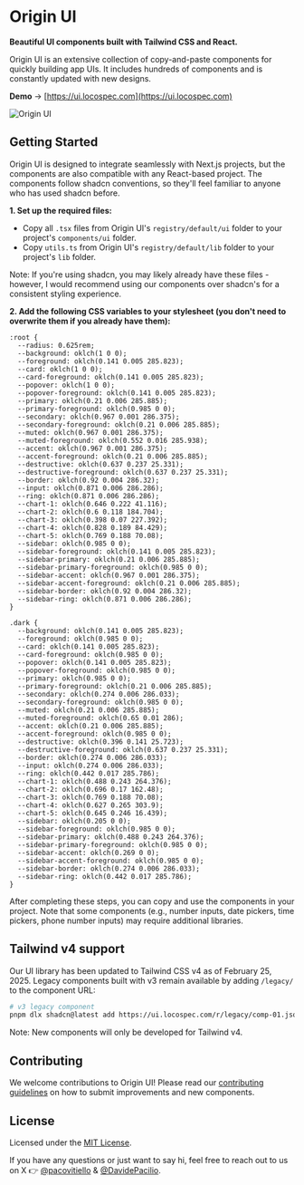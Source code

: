 # Origin UI

**Beautiful UI components built with Tailwind CSS and React.**

Origin UI is an extensive collection of copy-and-paste components for quickly building app UIs. It includes hundreds of components and is constantly updated with new designs.

**Demo** → [https://ui.locospec.com](https://ui.locospec.com)

![Origin UI](https://github.com/user-attachments/assets/a6428743-1628-4498-8b45-7000e30bdc24)

## Getting Started

Origin UI is designed to integrate seamlessly with Next.js projects, but the components are also compatible with any React-based project. The components follow shadcn conventions, so they'll feel familiar to anyone who has used shadcn before.

**1. Set up the required files:**

- Copy all `.tsx` files from Origin UI's `registry/default/ui` folder to your project's `components/ui` folder.
- Copy `utils.ts` from Origin UI's `registry/default/lib` folder to your project's `lib` folder.

Note: If you're using shadcn, you may likely already have these files - however, I would recommend using our components over shadcn's for a consistent styling experience.

**2. Add the following CSS variables to your stylesheet (you don't need to overwrite them if you already have them):**

```
:root {
  --radius: 0.625rem;
  --background: oklch(1 0 0);
  --foreground: oklch(0.141 0.005 285.823);
  --card: oklch(1 0 0);
  --card-foreground: oklch(0.141 0.005 285.823);
  --popover: oklch(1 0 0);
  --popover-foreground: oklch(0.141 0.005 285.823);
  --primary: oklch(0.21 0.006 285.885);
  --primary-foreground: oklch(0.985 0 0);
  --secondary: oklch(0.967 0.001 286.375);
  --secondary-foreground: oklch(0.21 0.006 285.885);
  --muted: oklch(0.967 0.001 286.375);
  --muted-foreground: oklch(0.552 0.016 285.938);
  --accent: oklch(0.967 0.001 286.375);
  --accent-foreground: oklch(0.21 0.006 285.885);
  --destructive: oklch(0.637 0.237 25.331);
  --destructive-foreground: oklch(0.637 0.237 25.331);
  --border: oklch(0.92 0.004 286.32);
  --input: oklch(0.871 0.006 286.286);
  --ring: oklch(0.871 0.006 286.286);
  --chart-1: oklch(0.646 0.222 41.116);
  --chart-2: oklch(0.6 0.118 184.704);
  --chart-3: oklch(0.398 0.07 227.392);
  --chart-4: oklch(0.828 0.189 84.429);
  --chart-5: oklch(0.769 0.188 70.08);
  --sidebar: oklch(0.985 0 0);
  --sidebar-foreground: oklch(0.141 0.005 285.823);
  --sidebar-primary: oklch(0.21 0.006 285.885);
  --sidebar-primary-foreground: oklch(0.985 0 0);
  --sidebar-accent: oklch(0.967 0.001 286.375);
  --sidebar-accent-foreground: oklch(0.21 0.006 285.885);
  --sidebar-border: oklch(0.92 0.004 286.32);
  --sidebar-ring: oklch(0.871 0.006 286.286);
}

.dark {
  --background: oklch(0.141 0.005 285.823);
  --foreground: oklch(0.985 0 0);
  --card: oklch(0.141 0.005 285.823);
  --card-foreground: oklch(0.985 0 0);
  --popover: oklch(0.141 0.005 285.823);
  --popover-foreground: oklch(0.985 0 0);
  --primary: oklch(0.985 0 0);
  --primary-foreground: oklch(0.21 0.006 285.885);
  --secondary: oklch(0.274 0.006 286.033);
  --secondary-foreground: oklch(0.985 0 0);
  --muted: oklch(0.21 0.006 285.885);
  --muted-foreground: oklch(0.65 0.01 286);
  --accent: oklch(0.21 0.006 285.885);
  --accent-foreground: oklch(0.985 0 0);
  --destructive: oklch(0.396 0.141 25.723);
  --destructive-foreground: oklch(0.637 0.237 25.331);
  --border: oklch(0.274 0.006 286.033);
  --input: oklch(0.274 0.006 286.033);
  --ring: oklch(0.442 0.017 285.786);
  --chart-1: oklch(0.488 0.243 264.376);
  --chart-2: oklch(0.696 0.17 162.48);
  --chart-3: oklch(0.769 0.188 70.08);
  --chart-4: oklch(0.627 0.265 303.9);
  --chart-5: oklch(0.645 0.246 16.439);
  --sidebar: oklch(0.205 0 0);
  --sidebar-foreground: oklch(0.985 0 0);
  --sidebar-primary: oklch(0.488 0.243 264.376);
  --sidebar-primary-foreground: oklch(0.985 0 0);
  --sidebar-accent: oklch(0.269 0 0);
  --sidebar-accent-foreground: oklch(0.985 0 0);
  --sidebar-border: oklch(0.274 0.006 286.033);
  --sidebar-ring: oklch(0.442 0.017 285.786);
}
```

After completing these steps, you can copy and use the components in your project. Note that some components (e.g., number inputs, date pickers, time pickers, phone number inputs) may require additional libraries.

## Tailwind v4 support

Our UI library has been updated to Tailwind CSS v4 as of February 25, 2025. Legacy components built with v3 remain available by adding `/legacy/` to the component URL:

```bash
# v3 legacy component
pnpm dlx shadcn@latest add https://ui.locospec.com/r/legacy/comp-01.json
```

Note: New components will only be developed for Tailwind v4.

## Contributing

We welcome contributions to Origin UI! Please read our [contributing guidelines](CONTRIBUTING.md) on how to submit improvements and new components.

## License

Licensed under the [MIT License](https://github.com/locospec/ui/blob/main/LICENSE.md).

If you have any questions or just want to say hi, feel free to reach out to us on X 👉 [@pacovitiello](https://x.com/pacovitiello) & [@DavidePacilio](https://x.com/DavidePacilio).
